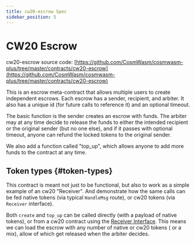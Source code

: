 ```yaml
---
title: cw20-escrow Spec
sidebar_position: 5
---
```


# CW20 Escrow

cw20-escrow source
code: [https://github.com/CosmWasm/cosmwasm-plus/tree/master/contracts/cw20-escrow](https://github.com/CosmWasm/cosmwasm-plus/tree/master/contracts/cw20-escrow)

This is an escrow meta-contract that allows multiple users to create independent escrows. Each escrow has a sender,
recipient, and arbiter. It also has a unique id (for future calls to reference it)
and an optional timeout.

The basic function is the sender creates an escrow with funds. The arbiter may at any time decide to release the funds
to either the intended recipient or the original sender (but no one else), and if it passes with optional timeout,
anyone can refund the locked tokens to the original sender.

We also add a function called "top_up", which allows anyone to add more funds to the contract at any time.

## Token types {#token-types}

This contract is meant not just to be functional, but also to work as a simple example of an cw20 "Receiver". And
demonstrate how the same calls can be fed native tokens (via typical `HandleMsg` route), or cw20 tokens (via `Receiver`
interface).

Both `create` and `top_up` can be called directly (with a payload of native tokens), or from a cw20 contract using
the [Receiver Interface](spec.md#receiver). This means we can load the escrow with any number of native or cw20 tokens (
or a mix), allow of which get released when the arbiter decides.
